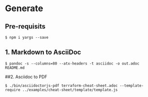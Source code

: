 # Generate

## Pre-requisits

`$ npm i yargs --save`

## 1. Markdown to AsciiDoc

`$ pandoc -s --columns=80 --atx-headers -t asciidoc -o out.adoc README.md`

##2. Asciidoc to PDF

`$ ./bin/asciidoctorjs-pdf terraform-cheat-sheet.adoc --template-require ../examples/cheat-sheet/template/template.js`
